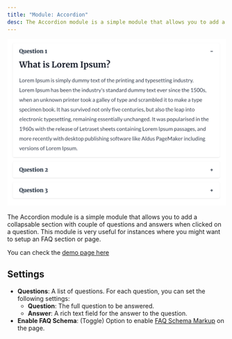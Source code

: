 ```yaml
---
title: "Module: Accordion"
desc: The Accordion module is a simple module that allows you to add a collapsable section with couple of questions and answers when clicked on a question. This module is very useful for instances where you might want to setup an FAQ section or page.
---
```


<img src="./accordion.png" alt="Screenshot of Accordion Module" eleventy:widths="500" />

The Accordion module is a simple module that allows you to add a collapsable section with couple of questions and answers when clicked on a question. This module is very useful for instances where you might want to setup an FAQ section or page.

You can check the [demo page here](https://143910617.hs-sites-eu1.com/module-accordion)

## Settings

- **Questions**: A list of questions. For each question, you can set the following settings:
  - **Question**: The full question to be answered.
  - **Answer**: A rich text field for the answer to the question.
- **Enable FAQ Schema**: (Toggle) Option to enable [FAQ Schema Markup](https://developers.google.com/search/docs/appearance/structured-data/faqpage) on the page.
